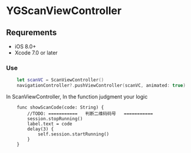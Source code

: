 # YGScanViewController
## Requrements

* iOS 8.0+ 
* Xcode 7.0 or later

### Use
``` swift
	let scanVC = ScanViewController()  
	navigationController?.pushViewController(scanVC, animated: true)
```
In ScanViewController, In the function judgment your logic

```
    func showScanCode(code: String) {
        //TODO: ===========   判断二维码码号   ===========
        session.stopRunning()
        label.text = code
        delay(3) {
            self.session.startRunning()
        }
    }
```
